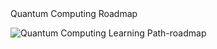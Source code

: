 </h2>Quantum Computing Roadmap</h2>

![Quantum Computing Learning Path-roadmap](https://github.com/nareshns2004/Technology_Stack_Frameworks/assets/144513215/455a653c-fc0c-4542-a98a-3ce8bcd5e30e)
